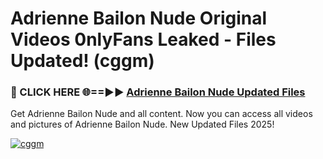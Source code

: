 # Adrienne Bailon Nude Original Videos 0nlyFans Leaked - Files Updated! (cggm)

<h3>🔴 CLICK HERE 🌐==►► <a href="https://tinyurl.com/5h6xmrr3" rel="nofollow">Adrienne Bailon Nude Updated Files</a></h3>

Get Adrienne Bailon Nude and all content. Now you can access all videos and pictures of Adrienne Bailon Nude. New Updated Files 2025!

[![cggm](https://i.imgur.com/KVD873Z.gif)](https://tinyurl.com/5h6xmrr3)
